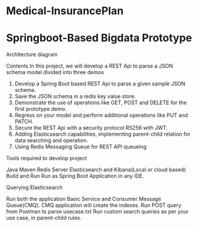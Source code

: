 # Medical-InsurancePlan

# Springboot-Based Bigdata Prototype

Architecture diagram

Contents
In this project, we will develop a REST Api to parse a JSON schema model divided into three demos


1. Develop a Spring Boot based REST Api to parse a given sample JSON schema.
2. Save the JSON schema in a redis key value store.
3. Demonstrate the use of operations like GET, POST and DELETE for the first prototype demo.
4. Regress on your model and perform additional operations like PUT and PATCH.
5. Secure the REST Api with a security protocol RS256 with JWT.
6. Adding Elasticsearch capabilities, implementing parent-child relation for data searching and operation.
7. Using Redis Messaging Queue for REST API queueing


Tools required to develop project 

Java
Maven
Redis Server
Elasticsearch and Kibana(Local or cloud based)
Build and Run
Run as Spring Boot Application in any IDE.

Querying Elasticsearch

Run both the application Basic Service and Consumer Message Queue(CMQ). CMQ application will create the indexes.
Run POST query from Postman to parse usecase.txt
Run custom search queries as per your use case, in parent-child rules.
